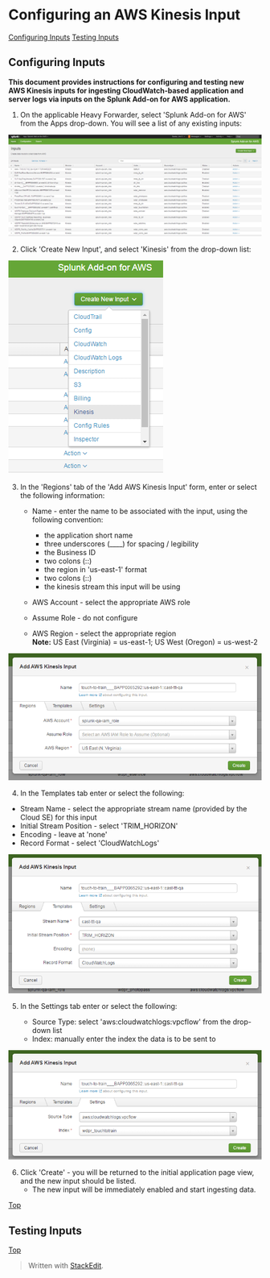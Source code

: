 # Configuring an AWS Kinesis Input <a name="top"></a>

[Configuring Inputs](#configuring)
[Testing Inputs](#testing)


## Configuring Inputs
__This document provides instructions for configuring and testing new AWS Kinesis inputs for ingesting CloudWatch-based application and server logs via inputs on the Splunk Add-on for AWS application.__

1. On the applicable Heavy Forwarder, select 'Splunk Add-on for AWS' from the Apps drop-down.  You will see a list of any existing inputs:  

![Splunk Add-on for AWS](/images/Kinesis1.png)  

2. Click 'Create New Input', and select 'Kinesis' from the drop-down list:  

![New Kinesis Input](/images/SplunkAdd-OnForAWSNewInput.png)  

3. In the 'Regions' tab of the 'Add AWS Kinesis Input' form, enter or select the following information:  

	* Name - enter the name to be associated with the input, using the following convention:
	
		* the application short name  
		* three underscores (____) for spacing / legibility
		* the Business ID 
		* two colons (::)
		* the region in 'us-east-1' format
		* two colons (::)
		* the kinesis stream this input will be using
	* AWS Account - select the appropriate AWS role
	* Assume Role - do not configure
	* AWS Region - select the appropriate region    
	__Note:__ US East (Virginia) = us-east-1; US West (Oregon) = us-west-2
	
![Regions Tab](/images/Kinesis2.png)  


4. In the Templates tab enter or select the following:

* Stream Name - select the appropriate stream name (provided by the Cloud SE) for this input
* Initial Stream Position - select 'TRIM_HORIZON' 
* Encoding - leave at 'none'
* Record Format - select 'CloudWatchLogs'

![Templates Tab](/images/Kinesis3.png)

5. In the Settings tab enter or select the following:

	* Source Type: select 'aws:cloudwatchlogs:vpcflow' from the drop-down list
	* Index: manually enter the index the data is to be sent to  

![Settings Tab](/images/Kinesis4.png)

6. Click 'Create' - you will be returned to the initial application page view, and the new input should be listed. 
	* The new input will be immediately enabled and start ingesting data.

[Top](#top)

## Testing Inputs <a name="testing"></a>


[Top](#top)

> Written with [StackEdit](https://stackedit.io/).